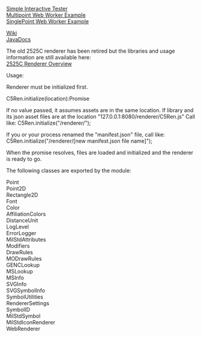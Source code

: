[Simple Interactive Tester](https://missioncommand.github.io/js-samples/singlePointTester3.html)  
[Multipoint Web Worker Example](https://missioncommand.github.io/js-samples/MPWW.html)  
[SinglePoint Web Worker Example](https://missioncommand.github.io/js-samples/SVGWW.html)  

[Wiki](https://github.com/missioncommand/mil-sym-ts/wiki)  
[JavaDocs](https://missioncommand.github.io/javadoc/2525D/typescript/index.html)  

The old 2525C renderer has been retired but the libraries and usage information are still available here:  
[2525C Renderer Overview](https://github.com/missioncommand/mil-sym-ts/wiki/2525C-Renderer-Overview)

Usage:

Renderer must be initialized first.

C5Ren.initialize(location):Promise

If no value passed, it assumes assets are in the same location.
If library and its json asset files are at the location "127.0.0.1:8080/renderer/C5Ren.js"
Call like: C5Ren.initialize("/renderer/");  

If you or your process renamed the "manifest.json" file, call like: C5Ren.initialize("/renderer/[new manifest.json file name]");

When the promise resolves, files are loaded and initialized and the renderer is ready to go.

The following classes are exported by the module:

Point  
Point2D  
Rectangle2D  
Font  
Color  
AffiliationColors  
DistanceUnit  
LogLevel  
ErrorLogger  
MilStdAttributes  
Modifiers  
DrawRules  
MODrawRules  
GENCLookup  
MSLookup  
MSInfo  
SVGInfo  
SVGSymbolInfo  
SymbolUtilities  
RendererSettings  
SymbolID  
MilStdSymbol  
MilStdIconRenderer  
WebRenderer  
